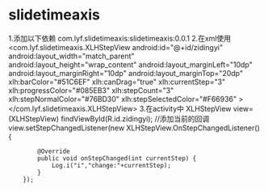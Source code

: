 # slidetimeaxis
1.添加以下依赖
  com.lyf.slidetimeaxis:slidetimeaxis:0.0.1
2.在xml使用
     <com.lyf.slidetimeaxis.XLHStepView
        android:id="@+id/zidingyi"
        android:layout_width="match_parent"
        android:layout_height="wrap_content"
        android:layout_marginLeft="10dp"
        android:layout_marginRight="10dp"
        android:layout_marginTop="20dp"
        xlh:barColor="#51C6EF"
        xlh:canDrag="true"
        xlh:currentStep="3"
        xlh:progressColor="#085EB3"
        xlh:stepCount="3"
        xlh:stepNormalColor="#76BD30"
        xlh:stepSelectedColor="#F66936" >
    </com.lyf.slidetimeaxis.XLHStepView>
 3.在activity中
      XLHStepView view=(XLHStepView) findViewById(R.id.zidingyi);
        //添加当前的回调
        view.setStepChangedListener(new XLHStepView.OnStepChangedListener() {

            @Override
            public void onStepChanged(int currentStep) {
                Log.i("i","change:"+currentStep);
            }
        });
  
